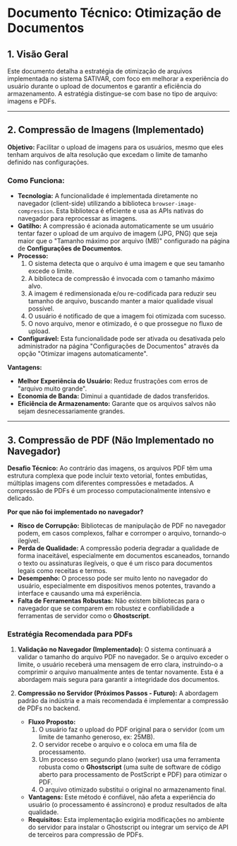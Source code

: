 # Documento Técnico: Otimização de Documentos

## 1. Visão Geral

Este documento detalha a estratégia de otimização de arquivos implementada no sistema SATIVAR, com foco em melhorar a experiência do usuário durante o upload de documentos e garantir a eficiência do armazenamento. A estratégia distingue-se com base no tipo de arquivo: imagens e PDFs.

---

## 2. Compressão de Imagens (Implementado)

**Objetivo:** Facilitar o upload de imagens para os usuários, mesmo que eles tenham arquivos de alta resolução que excedam o limite de tamanho definido nas configurações.

### Como Funciona:

-   **Tecnologia:** A funcionalidade é implementada diretamente no navegador (client-side) utilizando a biblioteca `browser-image-compression`. Esta biblioteca é eficiente e usa as APIs nativas do navegador para reprocessar as imagens.
-   **Gatilho:** A compressão é acionada automaticamente se um usuário tentar fazer o upload de um arquivo de imagem (JPG, PNG) que seja maior que o "Tamanho máximo por arquivo (MB)" configurado na página de **Configurações de Documentos**.
-   **Processo:**
    1.  O sistema detecta que o arquivo é uma imagem e que seu tamanho excede o limite.
    2.  A biblioteca de compressão é invocada com o tamanho máximo alvo.
    3.  A imagem é redimensionada e/ou re-codificada para reduzir seu tamanho de arquivo, buscando manter a maior qualidade visual possível.
    4.  O usuário é notificado de que a imagem foi otimizada com sucesso.
    5.  O novo arquivo, menor e otimizado, é o que prossegue no fluxo de upload.
-   **Configurável:** Esta funcionalidade pode ser ativada ou desativada pelo administrador na página "Configurações de Documentos" através da opção "Otimizar imagens automaticamente".

**Vantagens:**
-   **Melhor Experiência do Usuário:** Reduz frustrações com erros de "arquivo muito grande".
-   **Economia de Banda:** Diminui a quantidade de dados transferidos.
-   **Eficiência de Armazenamento:** Garante que os arquivos salvos não sejam desnecessariamente grandes.

---

## 3. Compressão de PDF (Não Implementado no Navegador)

**Desafio Técnico:** Ao contrário das imagens, os arquivos PDF têm uma estrutura complexa que pode incluir texto vetorial, fontes embutidas, múltiplas imagens com diferentes compressões e metadados. A compressão de PDFs é um processo computacionalmente intensivo e delicado.

**Por que não foi implementado no navegador?**
-   **Risco de Corrupção:** Bibliotecas de manipulação de PDF no navegador podem, em casos complexos, falhar e corromper o arquivo, tornando-o ilegível.
-   **Perda de Qualidade:** A compressão poderia degradar a qualidade de forma inaceitável, especialmente em documentos escaneados, tornando o texto ou assinaturas ilegíveis, o que é um risco para documentos legais como receitas e termos.
-   **Desempenho:** O processo pode ser muito lento no navegador do usuário, especialmente em dispositivos menos potentes, travando a interface e causando uma má experiência.
-   **Falta de Ferramentas Robustas:** Não existem bibliotecas para o navegador que se comparem em robustez e confiabilidade a ferramentas de servidor como o **Ghostscript**.

### Estratégia Recomendada para PDFs

1.  **Validação no Navegador (Implementado):** O sistema continuará a validar o tamanho do arquivo PDF no navegador. Se o arquivo exceder o limite, o usuário receberá uma mensagem de erro clara, instruindo-o a comprimir o arquivo manualmente antes de tentar novamente. Esta é a abordagem mais segura para garantir a integridade dos documentos.

2.  **Compressão no Servidor (Próximos Passos - Futuro):** A abordagem padrão da indústria e a mais recomendada é implementar a compressão de PDFs no backend.
    -   **Fluxo Proposto:**
        1.  O usuário faz o upload do PDF original para o servidor (com um limite de tamanho generoso, ex: 25MB).
        2.  O servidor recebe o arquivo e o coloca em uma fila de processamento.
        3.  Um processo em segundo plano (worker) usa uma ferramenta robusta como o **Ghostscript** (uma suíte de software de código aberto para processamento de PostScript e PDF) para otimizar o PDF.
        4.  O arquivo otimizado substitui o original no armazenamento final.
    -   **Vantagens:** Este método é confiável, não afeta a experiência do usuário (o processamento é assíncrono) e produz resultados de alta qualidade.
    -   **Requisitos:** Esta implementação exigiria modificações no ambiente do servidor para instalar o Ghostscript ou integrar um serviço de API de terceiros para compressão de PDFs.